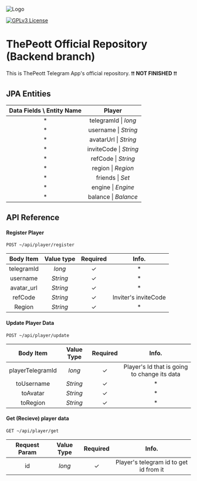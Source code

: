 
![Logo](https://dev-to-uploads.s3.amazonaws.com/uploads/articles/th5xamgrr6se0x5ro4g6.png)


[![GPLv3 License](https://img.shields.io/badge/License-GPL%20v3-yellow.svg)](https://opensource.org/licenses/)
# ThePeott Official Repository (Backend branch)

This is ThePeott Telegram App's official repository. ❗❗ **NOT FINISHED** ❗❗

## JPA Entities

| **Data Fields \ Entity Name** |        **Player**        |
|:-----------------------------:|:------------------------:|
|               *               |   telegramId \| _long_   |
|               *               |   username \| _String_   |
|               *               |   avatarUrl \| _String_  |
|               *               |  inviteCode \| _String_  |
|               *               |    refCode \| _String_   |
|               *               |    region \| _Region_    |
|               *               | friends \| _Set<Player>_ |
|               *               |    engine \| _Engine_    |
|               *               |   balance \| _Balance_   |

## API Reference

#### Register Player

```http
POST ~/api/player/register
```

| **Body Item** | **Value type** | **Required** |       **Info.**      |
|:-------------:|:--------------:|:------------:|:--------------------:|
|   telegramId  |     _long_     |       ✓      |          *            |
|    username   |    _String_    |       ✓      |          *            |
|   avatar_url  |    _String_    |       ✓      |           *           |
|    refCode    |    _String_    |       ✓      | Inviter's inviteCode |
|     Region    |    _String_    |       ✓      |           *           |


#### Update Player Data
```http
POST ~/api/player/update
```
|   **Body Item**  | **Value Type** | **Required** |                   **Info.**                  |
|:----------------:|:--------------:|:------------:|:--------------------------------------------:|
| playerTelegramId |     _long_     |       ✓      | Player's Id that is going to change its data |
|    toUsername    |    _String_    |       ✓      |                       *                      |
|     toAvatar     |    _String_    |       ✓      |                       *                      |
|     toRegion     |    _String_    |       ✓      |                       *                      |

#### Get (Recieve) player data
```http
GET ~/api/player/get
```
| **Request Param** | **Value Type** | **Required** |                **Info.**               |
|:-----------------:|:--------------:|:------------:|:--------------------------------------:|
|         id        |     _long_     |       ✓      | Player's telegram id to get id from it |
